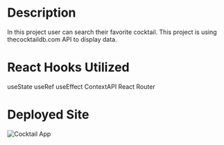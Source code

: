 # Description

In this project user can search their favorite cocktail. This project is using thecocktaildb.com API to display data.

# React Hooks Utilized

useState
useRef
useEffect
ContextAPI
React Router

# Deployed Site

![Cocktail App](https://reactcocktail-db.netlify.app/)
